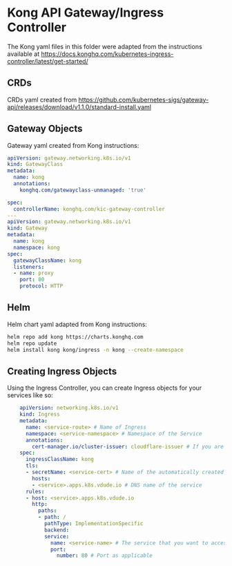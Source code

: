 # Kong API Gateway/Ingress Controller
The Kong yaml files in this folder were adapted from the instructions available at https://docs.konghq.com/kubernetes-ingress-controller/latest/get-started/

## CRDs
CRDs yaml created from https://github.com/kubernetes-sigs/gateway-api/releases/download/v1.1.0/standard-install.yaml

## Gateway Objects
Gateway yaml created from Kong instructions:
```yaml
apiVersion: gateway.networking.k8s.io/v1
kind: GatewayClass
metadata:
  name: kong
  annotations:
    konghq.com/gatewayclass-unmanaged: 'true'

spec:
  controllerName: konghq.com/kic-gateway-controller
---
apiVersion: gateway.networking.k8s.io/v1
kind: Gateway
metadata:
  name: kong
  namespace: kong
spec:
  gatewayClassName: kong
  listeners:
  - name: proxy
    port: 80
    protocol: HTTP
```

## Helm
Helm chart yaml adapted from Kong instructions:
```bash
helm repo add kong https://charts.konghq.com
helm repo update
helm install kong kong/ingress -n kong --create-namespace
```

## Creating Ingress Objects
Using the Ingress Controller, you can create Ingress objects for your services like so:
```yaml
    apiVersion: networking.k8s.io/v1
    kind: Ingress
    metadata:
      name: <service-route> # Name of Ingress
      namespace: <service-namespace> # Namespace of the Service
      annotations:
        cert-manager.io/cluster-issuer: cloudflare-issuer # If you are using Cert Manager and a cluster issuer, put it here
    spec:
      ingressClassName: kong
      tls:
      - secretName: <service-cert> # Name of the automatically created SSL certificate
        hosts:
        - <service>.apps.k8s.vdude.io # DNS name of the service
      rules:
      - host: <service>.apps.k8s.vdude.io
        http:
          paths:
          - path: /
            pathType: ImplementationSpecific
            backend:
            service:
              name: <service-name> # The service that you want to access
              port:
                number: 80 # Port as applicable
```
